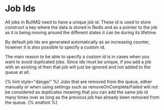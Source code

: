 # Job Ids

All jobs in BullMQ need to have a unique job id. These id is used to store construct a key where the data is stored in Redis and as a pointer to the job as it is being moving around the different states it can be during its lifetime.

By default job ids are generated automatically as an increasing counter, however it is also possible to specify a custom id.

The main reason to be able to specify a custom id is in cases when you want to avoid duplicated jobs. Since ids must be unique, if you add a job with an existing id then that job will just be ignored and not added to the queue at all.

{% hint style="danger" %}
Jobs that are removed from the queue, either manually or when using settings such as removeOnComplete/Failed will not be considered as duplicates meaning that you can add the same job id many times over as long as the previous job has already been removed from the queue.
{% endhint %}

